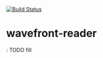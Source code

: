 [![Build Status](https://travis-ci.com/mwttg/wavefront-reader.svg?branch=master)](https://travis-ci.com/mwttg/wavefront-reader)
# wavefront-reader

: TODO fill
